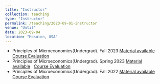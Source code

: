 ```yaml
---
title: "Instructor"
collection: teaching
type: "Instructor"
permalink: /teaching/2023-09-01-instructor
venue: "Until"
date: 2023-09-04
location: "Hosuton, USA"
---
```


- Principles of Microeconomics(Undergrad). Fall 2023 
  [Material available](http://example.com/) &nbsp; [Course Evaluation](/files/example.com.pdf)  
- Principles of Microeconomics(Undergrad). Spring 2023 
  [Material available](http://example.com/) &nbsp; [Course Evaluation](/files/example.com.pdf)  
- Principles of Microeconomics(Undergrad). Fall 2022
  [Material available](http://example.com/) &nbsp; [Course Evaluation](/files/example.com.pdf)   
